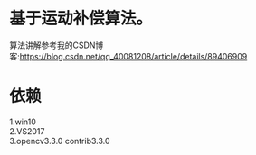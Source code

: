 # 基于运动补偿算法。
算法讲解参考我的CSDN博客:https://blog.csdn.net/qq_40081208/article/details/89406909

# 依赖
1.win10  
2.VS2017  
3.opencv3.3.0  contrib3.3.0
